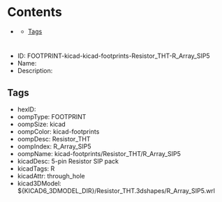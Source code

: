 



Contents
========

* [](#)
	* [Tags](#tags)

# 

- ID: FOOTPRINT-kicad-kicad-footprints-Resistor_THT-R_Array_SIP5
- Name: 
- Description: 

## Tags

- hexID: 
- oompType: FOOTPRINT
- oompSize: kicad
- oompColor: kicad-footprints
- oompDesc: Resistor_THT
- oompIndex: R_Array_SIP5
- oompName: kicad-footprints/Resistor_THT/R_Array_SIP5
- kicadDesc: 5-pin Resistor SIP pack
- kicadTags: R
- kicadAttr: through_hole
- kicad3DModel: ${KICAD6_3DMODEL_DIR}/Resistor_THT.3dshapes/R_Array_SIP5.wrl
